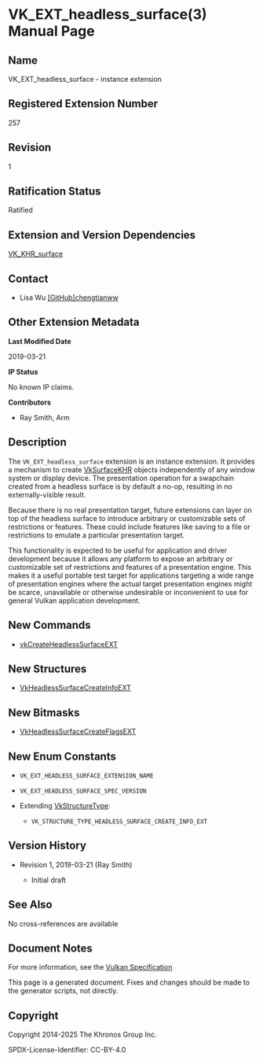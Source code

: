 # VK\_EXT\_headless\_surface(3) Manual Page

## Name

VK\_EXT\_headless\_surface - instance extension



## [](#_registered_extension_number)Registered Extension Number

257

## [](#_revision)Revision

1

## [](#_ratification_status)Ratification Status

Ratified

## [](#_extension_and_version_dependencies)Extension and Version Dependencies

[VK\_KHR\_surface](https://registry.khronos.org/vulkan/specs/latest/man/html/VK_KHR_surface.html)

## [](#_contact)Contact

- Lisa Wu [\[GitHub\]chengtianww](https://github.com/KhronosGroup/Vulkan-Docs/issues/new?body=%5BVK_EXT_headless_surface%5D%20%40chengtianww%0A%2AHere%20describe%20the%20issue%20or%20question%20you%20have%20about%20the%20VK_EXT_headless_surface%20extension%2A)

## [](#_other_extension_metadata)Other Extension Metadata

**Last Modified Date**

2019-03-21

**IP Status**

No known IP claims.

**Contributors**

- Ray Smith, Arm

## [](#_description)Description

The `VK_EXT_headless_surface` extension is an instance extension. It provides a mechanism to create [VkSurfaceKHR](https://registry.khronos.org/vulkan/specs/latest/man/html/VkSurfaceKHR.html) objects independently of any window system or display device. The presentation operation for a swapchain created from a headless surface is by default a no-op, resulting in no externally-visible result.

Because there is no real presentation target, future extensions can layer on top of the headless surface to introduce arbitrary or customizable sets of restrictions or features. These could include features like saving to a file or restrictions to emulate a particular presentation target.

This functionality is expected to be useful for application and driver development because it allows any platform to expose an arbitrary or customizable set of restrictions and features of a presentation engine. This makes it a useful portable test target for applications targeting a wide range of presentation engines where the actual target presentation engines might be scarce, unavailable or otherwise undesirable or inconvenient to use for general Vulkan application development.

## [](#_new_commands)New Commands

- [vkCreateHeadlessSurfaceEXT](https://registry.khronos.org/vulkan/specs/latest/man/html/vkCreateHeadlessSurfaceEXT.html)

## [](#_new_structures)New Structures

- [VkHeadlessSurfaceCreateInfoEXT](https://registry.khronos.org/vulkan/specs/latest/man/html/VkHeadlessSurfaceCreateInfoEXT.html)

## [](#_new_bitmasks)New Bitmasks

- [VkHeadlessSurfaceCreateFlagsEXT](https://registry.khronos.org/vulkan/specs/latest/man/html/VkHeadlessSurfaceCreateFlagsEXT.html)

## [](#_new_enum_constants)New Enum Constants

- `VK_EXT_HEADLESS_SURFACE_EXTENSION_NAME`
- `VK_EXT_HEADLESS_SURFACE_SPEC_VERSION`
- Extending [VkStructureType](https://registry.khronos.org/vulkan/specs/latest/man/html/VkStructureType.html):
  
  - `VK_STRUCTURE_TYPE_HEADLESS_SURFACE_CREATE_INFO_EXT`

## [](#_version_history)Version History

- Revision 1, 2019-03-21 (Ray Smith)
  
  - Initial draft

## [](#_see_also)See Also

No cross-references are available

## [](#_document_notes)Document Notes

For more information, see the [Vulkan Specification](https://registry.khronos.org/vulkan/specs/latest/html/vkspec.html#VK_EXT_headless_surface)

This page is a generated document. Fixes and changes should be made to the generator scripts, not directly.

## [](#_copyright)Copyright

Copyright 2014-2025 The Khronos Group Inc.

SPDX-License-Identifier: CC-BY-4.0